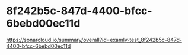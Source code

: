 # 8f242b5c-847d-4400-bfcc-6bebd00ec11d
https://sonarcloud.io/summary/overall?id=examly-test_8f242b5c-847d-4400-bfcc-6bebd00ec11d
